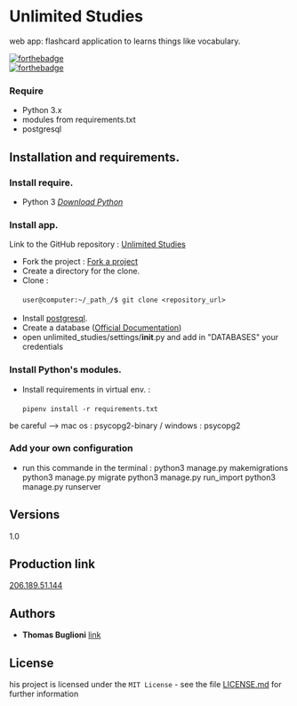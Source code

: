 # Unlimited Studies

web app: flashcard application to learns things like vocabulary.

[![forthebadge](http://forthebadge.com/images/badges/built-with-love.svg)](http://forthebadge.com)  
[![forthebadge](http://forthebadge.com/images/badges/powered-by-electricity.svg)](http://forthebadge.com)

### Require

- Python 3.x
- modules from requirements.txt
- postgresql

## Installation and requirements.

### Install require.

- Python 3 _[Download Python](https://www.python.org/downloads/)_

### Install app.

Link to the GitHub repository : [Unlimited Studies](https://github.com/tbuglioni/unlimited-studies.git)

- Fork the project : [Fork a project](https://guides.github.com/activities/forking/)
- Create a directory for the clone.<br>
- Clone : <br><br>`user@computer:~/_path_/$ git clone <repository_url>`<br><br>
- Install [postgresql](https://www.postgresql.org/download/).
- Create a database ([Official Documentation](https://www.postgresql.org/docs/))
- open unlimited_studies/settings/__init__.py and add in "DATABASES" your credentials

### Install Python's modules.

- Install requirements in virtual env. : <br><br>`pipenv install -r requirements.txt`<br>

be careful --> mac os : psycopg2-binary / windows : psycopg2

### Add your own configuration
- run this commande in the terminal :
  python3 manage.py makemigrations
  python3 manage.py migrate
  python3 manage.py run_import
  python3 manage.py runserver

## Versions

1.0

## Production link

[206.189.51.144](206.189.51.144)

## Authors

- **Thomas Buglioni** [link](https://github.com/tbuglioni)

## License

his project is licensed under the `MIT License` - see the file [LICENSE.md](LICENSE.md) for further information